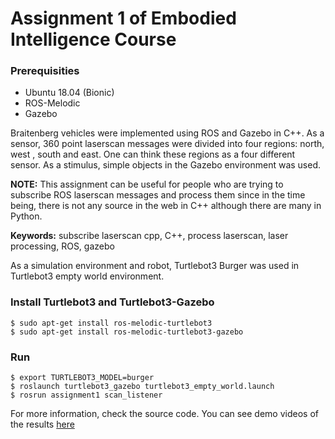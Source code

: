 # Assignment 1 of Embodied Intelligence Course

### Prerequisities
* Ubuntu 18.04 (Bionic)
* ROS-Melodic
* Gazebo

Braitenberg vehicles were implemented using ROS and Gazebo in C++. As a sensor, 360 point laserscan messages were divided into four regions: north, west , south and east. One can think these regions as a four different sensor. As a stimulus, simple objects in the Gazebo environment was used. 

**NOTE:** This assignment can be useful for people who are trying to subscribe ROS laserscan messages and process them since in the time being, there is not any source in the web in C++ although there are many in Python.

**Keywords:** subscribe laserscan cpp, C++, process laserscan, laser processing, ROS, gazebo

As a simulation environment and robot, Turtlebot3 Burger was used in Turtlebot3 empty world environment. 

### Install Turtlebot3 and Turtlebot3-Gazebo
```
$ sudo apt-get install ros-melodic-turtlebot3
$ sudo apt-get install ros-melodic-turtlebot3-gazebo
```

### Run
```
$ export TURTLEBOT3_MODEL=burger
$ roslaunch turtlebot3_gazebo turtlebot3_empty_world.launch
$ rosrun assignment1 scan_listener
```

For more information, check the source code.
You can see demo videos of the results [here](/assignment1/videos)

